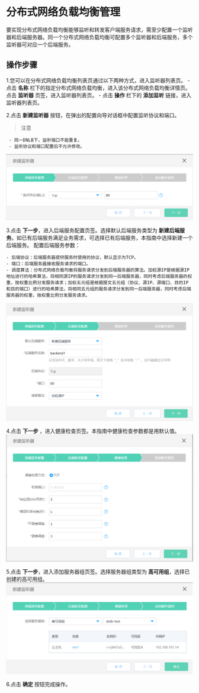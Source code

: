 # 分布式网络负载均衡管理
要实现分布式网络负载均衡能够监听和转发客户端服务请求，需至少配置一个监听器和后端服务器。同一个分布式网络负载均衡可配置多个监听器和后端服务，多个监听器可对应一个后端服务。
## 操作步骤
 1.您可以在分布式网络负载均衡列表页通过以下两种方式，进入监听器列表页。
    - 点击 **名称**  栏下的指定分布式网络负载均衡，进入该分布式网络负载均衡详情页。点击 **监听器** 页签，进入监听器列表页。
    - 点击 **操作** 栏下的 **添加监听** 链接，进入监听器列表页。
     
 2.点击 **新建监听器** 按钮，在弹出的配置向导对话框中配置监听协议和端口。
 
   > 注意
   
     - 同一DNLB下，监听端口不能重复。
     - 监听协议和端口配置后不允许修改。
       
![新建监听器](../../../../image/Networking/Distributed-Network-Load-Balancer/DNLB-016.png)

 3.点击 **下一步**，进入后端服务配置页签。选择默认后端服务类型为 **新建后端服务**。如已有后端服务满足业务需求，可选择已有后端服务，本指南中选择新建一个后端服务。 配置后端服务参数：
 
    - 后端协议：后端服务器提供服务时使用的协议，默认显示为TCP。    
    - 端口：后端服务器接收服务请求的端口。 
    - 调度算法：分布式网络负载均衡将服务请求分发到后端服务器的算法。加权源IP是根据源IP地址进行的哈希算法，将相同源IP的服务请求分发到同一后端服务器，同时考虑后端服务器的权重，按权重比例分发服务请求；加权五元组是根据报文五元组（协议、源IP、源端口、目的IP和目的端口）进行的哈希算法，将相同五元组的服务请求分发到同一后端服务器，同时考虑后端服务器的权重，按权重比例分发服务请求。    
 ![新建后端服务](../../../../image/Networking/Distributed-Network-Load-Balancer/DNLB-017.png)
 
 4.点击 **下一步** ，进入健康检查页签。本指南中健康检查参数都是用默认值。
 ![配置健康检查](../../../../image/Networking/Distributed-Network-Load-Balancer/DNLB-018.png)
 
 5.点击 **下一步**，进入添加服务器组页签。选择服务器组类型为 **高可用组**，选择已创建的高可用组。
 ![绑定高可用组](../../../../image/Networking/Distributed-Network-Load-Balancer/DNLB-019.png)
 
 6.点击 **确定** 按钮完成操作。
